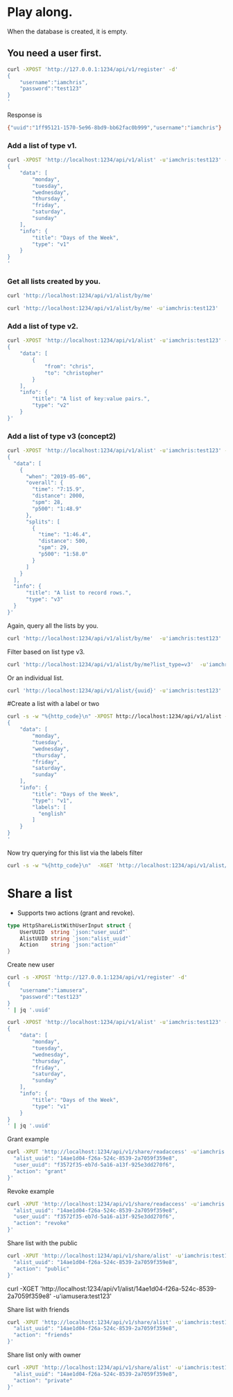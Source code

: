 # Play along.
When the database is created, it is empty.

## You need a user first.
```sh
curl -XPOST 'http://127.0.0.1:1234/api/v1/register' -d'
{
    "username":"iamchris",
    "password":"test123"
}
'
```
Response is
```sh
{"uuid":"1ff95121-1570-5e96-8bd9-bb62fac0b999","username":"iamchris"}
```

### Add a list of type v1.

```sh
curl -XPOST 'http://localhost:1234/api/v1/alist' -u'iamchris:test123' -d'
{
    "data": [
        "monday",
        "tuesday",
        "wednesday",
        "thursday",
        "friday",
        "saturday",
        "sunday"
    ],
    "info": {
        "title": "Days of the Week",
        "type": "v1"
    }
}
'
```

### Get all lists created by you.
```sh
curl 'http://localhost:1234/api/v1/alist/by/me'
```

```sh
curl 'http://localhost:1234/api/v1/alist/by/me' -u'iamchris:test123'
```

### Add a list of type v2.

```sh
curl -XPOST 'http://localhost:1234/api/v1/alist' -u'iamchris:test123' -d'
{
    "data": [
        {
            "from": "chris",
            "to": "christopher"
        }
    ],
    "info": {
        "title": "A list of key:value pairs.",
        "type": "v2"
    }
}'
```

### Add a list of type v3 (concept2)
```sh
curl -XPOST 'http://localhost:1234/api/v1/alist' -u'iamchris:test123' -d'
{
  "data": [
    {
      "when": "2019-05-06",
      "overall": {
        "time": "7:15.9",
        "distance": 2000,
        "spm": 28,
        "p500": "1:48.9"
      },
      "splits": [
        {
          "time": "1:46.4",
          "distance": 500,
          "spm": 29,
          "p500": "1:58.0"
        }
      ]
    }
  ],
  "info": {
      "title": "A list to record rows.",
      "type": "v3"
  }
}'
```

Again, query all the lists by you.
```sh
curl 'http://localhost:1234/api/v1/alist/by/me'  -u'iamchris:test123'
```

Filter based on list type v3.
```sh
curl 'http://localhost:1234/api/v1/alist/by/me?list_type=v3'  -u'iamchris:test123'
```

Or an individual list.
```sh
curl 'http://localhost:1234/api/v1/alist/{uuid}' -u'iamchris:test123'
```

#Create a list with a label or two
```sh
curl -s -w "%{http_code}\n" -XPOST http://localhost:1234/api/v1/alist -u'iamchris:test123' -d'
{
    "data": [
        "monday",
        "tuesday",
        "wednesday",
        "thursday",
        "friday",
        "saturday",
        "sunday"
    ],
    "info": {
        "title": "Days of the Week",
        "type": "v1",
        "labels": [
          "english"
        ]
    }
}
'
```

Now try querying for this list via the labels filter
```sh
curl -s -w "%{http_code}\n"  -XGET 'http://localhost:1234/api/v1/alist/by/me?labels=english' -u'iamchris:test123'
```


# Share a list
- Supports two actions (grant and revoke).

```go
type HttpShareListWithUserInput struct {
	UserUUID  string `json:"user_uuid"`
	AlistUUID string `json:"alist_uuid"`
	Action    string `json:"action"`
}
```

Create new user
```sh
curl -s -XPOST 'http://127.0.0.1:1234/api/v1/register' -d'
{
    "username":"iamusera",
    "password":"test123"
}
' | jq '.uuid'
```

```sh
curl -XPOST 'http://localhost:1234/api/v1/alist' -u'iamchris:test123' -d'
{
    "data": [
        "monday",
        "tuesday",
        "wednesday",
        "thursday",
        "friday",
        "saturday",
        "sunday"
    ],
    "info": {
        "title": "Days of the Week",
        "type": "v1"
    }
}
' | jq '.uuid'
```


Grant example

```sh
curl -XPUT 'http://localhost:1234/api/v1/share/readaccess' -u'iamchris:test123' -d '{
  "alist_uuid": "14ae1d04-f26a-524c-8539-2a7059f359e8",
  "user_uuid": "f3572f35-eb7d-5a16-a13f-925e3dd270f6",
  "action": "grant"
}'
```

Revoke example
```sh
curl -XPUT 'http://localhost:1234/api/v1/share/readaccess' -u'iamchris:test123' -d '{
  "alist_uuid": "14ae1d04-f26a-524c-8539-2a7059f359e8",
  "user_uuid": "f3572f35-eb7d-5a16-a13f-925e3dd270f6",
  "action": "revoke"
}'
```


Share list with the public
```sh
curl -XPUT 'http://localhost:1234/api/v1/share/alist' -u'iamchris:test123' -d '{
  "alist_uuid": "14ae1d04-f26a-524c-8539-2a7059f359e8",
  "action": "public"
}'
```

curl -XGET 'http://localhost:1234/api/v1/alist/14ae1d04-f26a-524c-8539-2a7059f359e8' -u'iamusera:test123'

Share list with friends
```sh
curl -XPUT 'http://localhost:1234/api/v1/share/alist' -u'iamchris:test123' -d '{
  "alist_uuid": "14ae1d04-f26a-524c-8539-2a7059f359e8",
  "action": "friends"
}'
```

Share list only with owner
```sh
curl -XPUT 'http://localhost:1234/api/v1/share/alist' -u'iamchris:test123' -d '{
  "alist_uuid": "14ae1d04-f26a-524c-8539-2a7059f359e8",
  "action": "private"
}'
```
